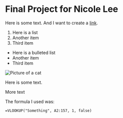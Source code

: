 # Final Project for Nicole Lee

Here is some text. And I want to create a [link](https://wikipedia.org).

1. Here is a list
2. Another item
3. Third item



* Here is a bulleted list
* Another item
* Third item

![Picture of a cat](http://placekitten.com/400/300)


Here is some text.

More text


The formula I used was:

```
=VLOOKUP("Something", A2:157, 1, false)
```



